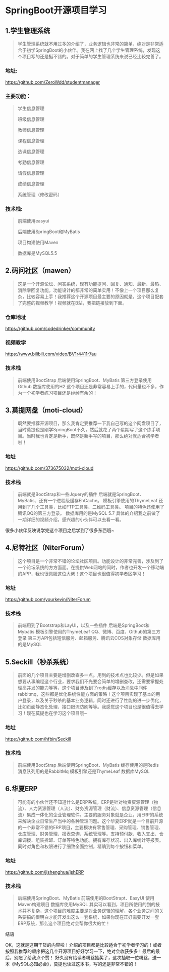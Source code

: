 # SpringBoot开源项目学习

## 1.学生管理系统

> 学生管理系统就不用过多的介绍了，业务逻辑也非常的简单，绝对是非常适合于初学SpringBoot的小伙伴。我在网上找了几个学生管理系统，发现这个项目写的还是挺不错的。对于简单的学生管理系统来说已经比较完善了。

### 地址:

https://github.com/ZeroWdd/studentmanager

### 主要功能：

> 学生信息管理
>
> 班级信息管理
>
> 教师信息管理
>
> 课程信息管理
>
> 选课信息管理
>
> 考勤信息管理
>
> 请假信息管理
>
> 成绩信息管理
>
> 系统管理（修改密码）

### 技术栈:

>前端使用easyui
>
>后端使用SpringBoot和MyBatis
>
>项目构建使用Maven
>
>数据库是MySQL5.5

## 2.码问社区（mawen）

> 这是一个开源论坛、问答系统，现有功能提问、回复、通知、最新、最热、消除零回复功能。功能设计的都非常的简单实用！不像上一个项目那么复杂，比较容易上手！我推荐这个开源项目最主要的原因就是，这个项目配套了完整的视频教学！视频就在B站，我把链接放到下面。

### 仓库地址 

https://github.com/codedrinker/community

### 视频教学 

https://www.bilibili.com/video/BV1r4411r7au

### 技术栈

>前端使用BootStrap
>后端使用SpringBoot、MyBatis
>第三方登录使用Github
>数据库使用的H2
>这个项目还是非常容易上手的，代码量也不多，作为一个初学者练习项目还是绰绰有余的！

## 3.莫提网盘（moti-cloud）

>既然要推荐开源项目，那么我肯定要推荐一下我自己写的这个网盘项目了，当时莫提也是刚学SpringBoot不久，然后就花了两个星期写了这个练手项目。当时我也肯定是新手，既然是新手写的项目，那么绝对就适合初学者啦！

### 地址

https://github.com/373675032/moti-cloud

### 技术栈

>前端就是BootStrap和一些Jquery的插件
>后端就是SpringBoot、MyBatis、还有一个进程级缓存EhCache。
>模板引擎使用的ThymeLeaf
>还用到了几个工具类，比如FTP工具类、二维码工具类。
>项目的特色还使用了腾讯QQ的第三方登录。
>数据库用的是MySQL 5.7
>具体的介绍我之前做了一期详细的视频介绍，感兴趣的小伙伴可以去看一看。

很多小伙伴反映说学完这个项目之后学到了很多东西哦~

## 4.尼特社区（NiterForum）

> 这个项目是一个非常不错的论坛社区项目。功能设计的非常完善，涉及到了一个论坛系统的方方面面。在提供Web网站的同时，作者也开发一个移动端的APP，我也很佩服这位大佬！这个项目也很值得初学者区学习！

### 地址

https://github.com/yourkevin/NiterForum

### 技术栈

>前端用到了Bootstrap和LayUI，以及一些插件
>后端是SpringBoot和Mybatis
>模板引擎使用的ThymeLeaf
>QQ、微博、百度、Github的第三方登录
>第三方API包括短信服务、邮箱服务、腾讯云COS对象存储
>数据库用的是MySQL

## 5.Seckill（秒杀系统）

> 前面的几个项目主要是增删改查多一点。用到的技术点也比较少。但是如果想要从事编程这个行业，要求我们不光要会简单的增删查改，还需要掌握处理高并发的能力等等，这个项目涉及到了redis缓存以及消息中间件rabbitmq，这些都是优化系统性能方面的策略！这个项目实现了基本的用户登录，以及关于秒杀的基本业务逻辑，同时还进行了性能的进一步优化，比如页面静态化处理、接口限流防刷等等。我感觉这个项目也是很值得去学习！现在莫提也在学习这个项目哦~

### 地址

https://github.com/hfbin/Seckill

### 技术栈

>前端使用BootStrap
>后端使用SpringBoot、MyBatis
>缓存使用的是Redis
>消息队列用的是RabbitMq
>模板引擎还是ThymeLeaf
>数据库MySQL

## 6.华夏ERP

> 可能有的小伙伴还不知道什么是ERP系统，ERP是针对物资资源管理（物流）、人力资源管理（人流）、财务资源管理（财流）、信息资源管理（信息流）集成一体化的企业管理软件。主要的服务对象就是企业，用ERP的系统来解决企业日常生产当中的各种管理问题。这个华夏ERP就是一个目前开源的一个非常不错的ERP项目，主要模块有零售管理、采购管理、销售管理、仓库管理、财务管理、报表查询、系统管理等。支持预付款、收入支出、仓库调拨、组装拆卸、订单等特色功能。拥有库存状况、出入库统计等报表。同时对角色和权限进行了细致全面控制，精确到每个按钮和菜单。

### 地址

https://github.com/jishenghua/jshERP

### 技术栈

>后端使用SpringBoot、MyBatis
>前端使用的BootStrapt、EasyUI
>使用Maven构建项目
>数据库使用MySQL
>其实可以看到，项目所使用的到的技术并不复杂，这个项目的难度主要是对业务逻辑的理解，各个业务之间的关系要搞的很明白才能开发出这么一套系统，如果你现在正好需要开发一套ERP系统，那么这个项目绝对会帮你很大的忙！

结语

OK，这就是这期干货的内容啦！介绍的项目都是比较适合于初学者学习的！或者按照我推荐的顺序把这几个开源项目好好学习一下，绝对会收获多多！最后的最后，别忘了给我点个赞！
好久没有给读者粉丝抽奖了，这次抽取一位粉丝，送一本《MySQL必知必会》，莫提也读过这本书，写的还是非常不错的！

